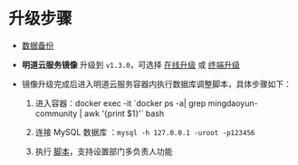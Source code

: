 # 升级步骤

- [数据备份](https://github.com/mingdaocom/private-deployment/wiki/%E5%8D%95%E6%9C%BA%E6%A8%A1%E5%BC%8F%E6%95%B0%E6%8D%AE%E5%A4%87%E4%BB%BD%E4%B8%8E%E8%BF%98%E5%8E%9F)
   
- **明道云服务镜像** 升级到 `v1.3.0`，可选择 [在线升级](https://github.com/mingdaocom/private-deployment/wiki/%E7%89%88%E6%9C%AC%E5%8D%87%E7%BA%A7#%E5%9C%A8%E7%BA%BF%E5%8D%87%E7%BA%A7) 或 [终端升级](https://github.com/mingdaocom/private-deployment/wiki/%E7%89%88%E6%9C%AC%E5%8D%87%E7%BA%A7#%E7%BB%88%E7%AB%AF%E5%8D%87%E7%BA%A7)

- 镜像升级完成后进入明道云服务容器内执行数据库调整脚本，具体步骤如下：

  1. 进入容器：docker exec -it  \`docker ps -a| grep mingdaoyun-community | awk '{print $1}'\` bash

  2. 连接 MySQL 数据库 ：`mysql -h 127.0.0.1 -uroot -p123456` 

  3. 执行 [脚本](https://github.com/mingdaocom/private-deployment/tree/master/docs/upgrade/1.3.0/db/mysql/DDL.sql)，支持设置部门多负责人功能
